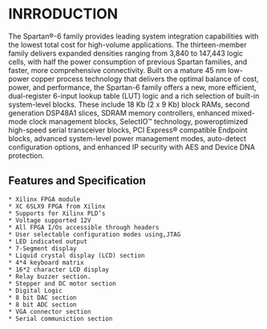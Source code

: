 # INRRODUCTION
The Spartan®-6 family provides leading system integration capabilities with the lowest total cost for high-volume applications.
The thirteen-member family delivers expanded densities ranging from 3,840 to 147,443 logic cells, with half the power consumption of previous Spartan families,
and faster, more comprehensive connectivity. Built on a mature 45 nm low-power copper process technology that delivers the optimal balance of cost, power, 
and performance, the Spartan-6 family offers a new, more efficient, dual-register 6-input lookup table (LUT) logic and a rich selection of built-in system-level blocks.
These include 18 Kb (2 x 9 Kb) block RAMs, second generation DSP48A1 slices, SDRAM memory controllers, enhanced mixed-mode clock management blocks, SelectIO™ technology,
poweroptimized high-speed serial transceiver blocks, PCI Express® compatible Endpoint blocks, advanced system-level power management modes, auto-detect configuration
options, and enhanced IP security with AES and Device DNA protection.
## Features and Specification
    * Xilinx FPGA module
    * XC 6SLX9 FPGA from Xilinx
    * Supports for Xilinx PLD’s
    * Voltage supported 12V
    * All FPGA I/Os accessible through headers
    * User selectable configuration modes using,JTAG
    * LED indicated output
    * 7-Segment display
    * Liquid crystal display (LCD) section
    * 4*4 keyboard matrix
    * 16*2 character LCD display
    * Relay buzzer section.
    * Stepper and DC motor section
    * Digital Logic
    * 8 bit DAC section
    * 8 bit ADC section
    * VGA connector section
    * Serial communiction section

